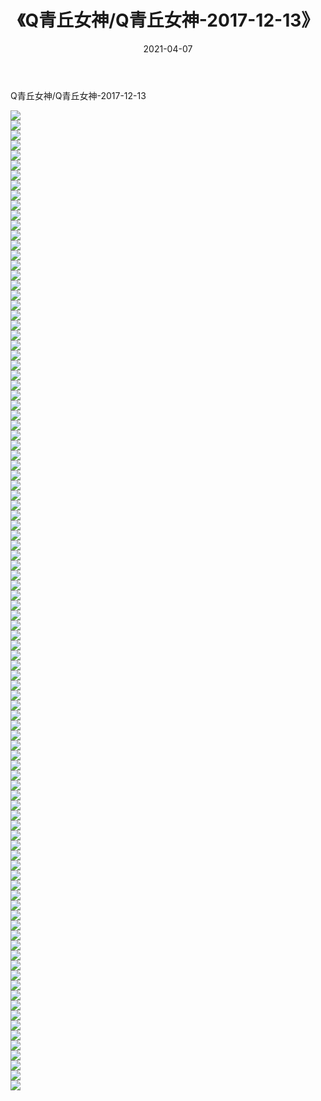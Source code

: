 ﻿---
layout: post
title:  《Q青丘女神/Q青丘女神-2017-12-13》
date:   2021-04-07
img: http://pic.660000.xyz/1:/网络美图/2021/Q青丘女神/Q青丘女神-2017-12-13/000.jpg
categories: [美女, 清纯, 唯美]
---

Q青丘女神/Q青丘女神-2017-12-13

 ![](http://pic.660000.xyz/1:/网络美图/2021/Q青丘女神/Q青丘女神-2017-12-13/001.jpg) <br>![](http://pic.660000.xyz/1:/网络美图/2021/Q青丘女神/Q青丘女神-2017-12-13/002.jpg) <br>![](http://pic.660000.xyz/1:/网络美图/2021/Q青丘女神/Q青丘女神-2017-12-13/003.jpg) <br>![](http://pic.660000.xyz/1:/网络美图/2021/Q青丘女神/Q青丘女神-2017-12-13/004.jpg) <br>![](http://pic.660000.xyz/1:/网络美图/2021/Q青丘女神/Q青丘女神-2017-12-13/005.jpg) <br>![](http://pic.660000.xyz/1:/网络美图/2021/Q青丘女神/Q青丘女神-2017-12-13/006.jpg) <br>![](http://pic.660000.xyz/1:/网络美图/2021/Q青丘女神/Q青丘女神-2017-12-13/007.jpg) <br>![](http://pic.660000.xyz/1:/网络美图/2021/Q青丘女神/Q青丘女神-2017-12-13/008.jpg) <br>![](http://pic.660000.xyz/1:/网络美图/2021/Q青丘女神/Q青丘女神-2017-12-13/009.jpg) <br>![](http://pic.660000.xyz/1:/网络美图/2021/Q青丘女神/Q青丘女神-2017-12-13/010.jpg) <br>![](http://pic.660000.xyz/1:/网络美图/2021/Q青丘女神/Q青丘女神-2017-12-13/011.jpg) <br>![](http://pic.660000.xyz/1:/网络美图/2021/Q青丘女神/Q青丘女神-2017-12-13/012.jpg) <br>![](http://pic.660000.xyz/1:/网络美图/2021/Q青丘女神/Q青丘女神-2017-12-13/013.jpg) <br>![](http://pic.660000.xyz/1:/网络美图/2021/Q青丘女神/Q青丘女神-2017-12-13/014.jpg) <br>![](http://pic.660000.xyz/1:/网络美图/2021/Q青丘女神/Q青丘女神-2017-12-13/015.jpg) <br>![](http://pic.660000.xyz/1:/网络美图/2021/Q青丘女神/Q青丘女神-2017-12-13/016.jpg) <br>![](http://pic.660000.xyz/1:/网络美图/2021/Q青丘女神/Q青丘女神-2017-12-13/017.jpg) <br>![](http://pic.660000.xyz/1:/网络美图/2021/Q青丘女神/Q青丘女神-2017-12-13/018.jpg) <br>![](http://pic.660000.xyz/1:/网络美图/2021/Q青丘女神/Q青丘女神-2017-12-13/019.jpg) <br>![](http://pic.660000.xyz/1:/网络美图/2021/Q青丘女神/Q青丘女神-2017-12-13/020.jpg) <br>![](http://pic.660000.xyz/1:/网络美图/2021/Q青丘女神/Q青丘女神-2017-12-13/021.jpg) <br>![](http://pic.660000.xyz/1:/网络美图/2021/Q青丘女神/Q青丘女神-2017-12-13/022.jpg) <br>![](http://pic.660000.xyz/1:/网络美图/2021/Q青丘女神/Q青丘女神-2017-12-13/023.jpg) <br>![](http://pic.660000.xyz/1:/网络美图/2021/Q青丘女神/Q青丘女神-2017-12-13/024.jpg) <br>![](http://pic.660000.xyz/1:/网络美图/2021/Q青丘女神/Q青丘女神-2017-12-13/025.jpg) <br>![](http://pic.660000.xyz/1:/网络美图/2021/Q青丘女神/Q青丘女神-2017-12-13/026.jpg) <br>![](http://pic.660000.xyz/1:/网络美图/2021/Q青丘女神/Q青丘女神-2017-12-13/027.jpg) <br>![](http://pic.660000.xyz/1:/网络美图/2021/Q青丘女神/Q青丘女神-2017-12-13/028.jpg) <br>![](http://pic.660000.xyz/1:/网络美图/2021/Q青丘女神/Q青丘女神-2017-12-13/029.jpg) <br>![](http://pic.660000.xyz/1:/网络美图/2021/Q青丘女神/Q青丘女神-2017-12-13/030.jpg) <br>![](http://pic.660000.xyz/1:/网络美图/2021/Q青丘女神/Q青丘女神-2017-12-13/031.jpg) <br>![](http://pic.660000.xyz/1:/网络美图/2021/Q青丘女神/Q青丘女神-2017-12-13/032.jpg) <br>![](http://pic.660000.xyz/1:/网络美图/2021/Q青丘女神/Q青丘女神-2017-12-13/033.jpg) <br>![](http://pic.660000.xyz/1:/网络美图/2021/Q青丘女神/Q青丘女神-2017-12-13/034.jpg) <br>![](http://pic.660000.xyz/1:/网络美图/2021/Q青丘女神/Q青丘女神-2017-12-13/035.jpg) <br>![](http://pic.660000.xyz/1:/网络美图/2021/Q青丘女神/Q青丘女神-2017-12-13/036.jpg) <br>![](http://pic.660000.xyz/1:/网络美图/2021/Q青丘女神/Q青丘女神-2017-12-13/037.jpg) <br>![](http://pic.660000.xyz/1:/网络美图/2021/Q青丘女神/Q青丘女神-2017-12-13/038.jpg) <br>![](http://pic.660000.xyz/1:/网络美图/2021/Q青丘女神/Q青丘女神-2017-12-13/039.jpg) <br>![](http://pic.660000.xyz/1:/网络美图/2021/Q青丘女神/Q青丘女神-2017-12-13/040.jpg) <br>![](http://pic.660000.xyz/1:/网络美图/2021/Q青丘女神/Q青丘女神-2017-12-13/041.jpg) <br>![](http://pic.660000.xyz/1:/网络美图/2021/Q青丘女神/Q青丘女神-2017-12-13/042.jpg) <br>![](http://pic.660000.xyz/1:/网络美图/2021/Q青丘女神/Q青丘女神-2017-12-13/043.jpg) <br>![](http://pic.660000.xyz/1:/网络美图/2021/Q青丘女神/Q青丘女神-2017-12-13/044.jpg) <br>![](http://pic.660000.xyz/1:/网络美图/2021/Q青丘女神/Q青丘女神-2017-12-13/045.jpg) <br>![](http://pic.660000.xyz/1:/网络美图/2021/Q青丘女神/Q青丘女神-2017-12-13/046.jpg) <br>![](http://pic.660000.xyz/1:/网络美图/2021/Q青丘女神/Q青丘女神-2017-12-13/047.jpg) <br>![](http://pic.660000.xyz/1:/网络美图/2021/Q青丘女神/Q青丘女神-2017-12-13/048.jpg) <br>![](http://pic.660000.xyz/1:/网络美图/2021/Q青丘女神/Q青丘女神-2017-12-13/049.jpg) <br>![](http://pic.660000.xyz/1:/网络美图/2021/Q青丘女神/Q青丘女神-2017-12-13/050.jpg) <br>![](http://pic.660000.xyz/1:/网络美图/2021/Q青丘女神/Q青丘女神-2017-12-13/051.jpg) <br>![](http://pic.660000.xyz/1:/网络美图/2021/Q青丘女神/Q青丘女神-2017-12-13/052.jpg) <br>![](http://pic.660000.xyz/1:/网络美图/2021/Q青丘女神/Q青丘女神-2017-12-13/053.jpg) <br>![](http://pic.660000.xyz/1:/网络美图/2021/Q青丘女神/Q青丘女神-2017-12-13/054.jpg) <br>![](http://pic.660000.xyz/1:/网络美图/2021/Q青丘女神/Q青丘女神-2017-12-13/055.jpg) <br>![](http://pic.660000.xyz/1:/网络美图/2021/Q青丘女神/Q青丘女神-2017-12-13/056.jpg) <br>![](http://pic.660000.xyz/1:/网络美图/2021/Q青丘女神/Q青丘女神-2017-12-13/057.jpg) <br>![](http://pic.660000.xyz/1:/网络美图/2021/Q青丘女神/Q青丘女神-2017-12-13/058.jpg) <br>![](http://pic.660000.xyz/1:/网络美图/2021/Q青丘女神/Q青丘女神-2017-12-13/059.jpg) <br>![](http://pic.660000.xyz/1:/网络美图/2021/Q青丘女神/Q青丘女神-2017-12-13/060.jpg) <br>![](http://pic.660000.xyz/1:/网络美图/2021/Q青丘女神/Q青丘女神-2017-12-13/061.jpg) <br>![](http://pic.660000.xyz/1:/网络美图/2021/Q青丘女神/Q青丘女神-2017-12-13/062.jpg) <br>![](http://pic.660000.xyz/1:/网络美图/2021/Q青丘女神/Q青丘女神-2017-12-13/063.jpg) <br>![](http://pic.660000.xyz/1:/网络美图/2021/Q青丘女神/Q青丘女神-2017-12-13/064.jpg) <br>![](http://pic.660000.xyz/1:/网络美图/2021/Q青丘女神/Q青丘女神-2017-12-13/065.jpg) <br>![](http://pic.660000.xyz/1:/网络美图/2021/Q青丘女神/Q青丘女神-2017-12-13/066.jpg) <br>![](http://pic.660000.xyz/1:/网络美图/2021/Q青丘女神/Q青丘女神-2017-12-13/067.jpg) <br>![](http://pic.660000.xyz/1:/网络美图/2021/Q青丘女神/Q青丘女神-2017-12-13/068.jpg) <br>![](http://pic.660000.xyz/1:/网络美图/2021/Q青丘女神/Q青丘女神-2017-12-13/069.jpg) <br>![](http://pic.660000.xyz/1:/网络美图/2021/Q青丘女神/Q青丘女神-2017-12-13/070.jpg) <br>![](http://pic.660000.xyz/1:/网络美图/2021/Q青丘女神/Q青丘女神-2017-12-13/071.jpg) <br>![](http://pic.660000.xyz/1:/网络美图/2021/Q青丘女神/Q青丘女神-2017-12-13/072.jpg) <br>![](http://pic.660000.xyz/1:/网络美图/2021/Q青丘女神/Q青丘女神-2017-12-13/073.jpg) <br>![](http://pic.660000.xyz/1:/网络美图/2021/Q青丘女神/Q青丘女神-2017-12-13/074.jpg) <br>![](http://pic.660000.xyz/1:/网络美图/2021/Q青丘女神/Q青丘女神-2017-12-13/075.jpg) <br>![](http://pic.660000.xyz/1:/网络美图/2021/Q青丘女神/Q青丘女神-2017-12-13/076.jpg) <br>![](http://pic.660000.xyz/1:/网络美图/2021/Q青丘女神/Q青丘女神-2017-12-13/077.jpg) <br>![](http://pic.660000.xyz/1:/网络美图/2021/Q青丘女神/Q青丘女神-2017-12-13/078.jpg) <br>![](http://pic.660000.xyz/1:/网络美图/2021/Q青丘女神/Q青丘女神-2017-12-13/079.jpg) <br>![](http://pic.660000.xyz/1:/网络美图/2021/Q青丘女神/Q青丘女神-2017-12-13/080.jpg) <br>![](http://pic.660000.xyz/1:/网络美图/2021/Q青丘女神/Q青丘女神-2017-12-13/081.jpg) <br>![](http://pic.660000.xyz/1:/网络美图/2021/Q青丘女神/Q青丘女神-2017-12-13/082.jpg) <br>![](http://pic.660000.xyz/1:/网络美图/2021/Q青丘女神/Q青丘女神-2017-12-13/083.jpg) <br>![](http://pic.660000.xyz/1:/网络美图/2021/Q青丘女神/Q青丘女神-2017-12-13/084.jpg) <br>![](http://pic.660000.xyz/1:/网络美图/2021/Q青丘女神/Q青丘女神-2017-12-13/085.jpg) <br>![](http://pic.660000.xyz/1:/网络美图/2021/Q青丘女神/Q青丘女神-2017-12-13/086.jpg) <br>![](http://pic.660000.xyz/1:/网络美图/2021/Q青丘女神/Q青丘女神-2017-12-13/087.jpg) <br>![](http://pic.660000.xyz/1:/网络美图/2021/Q青丘女神/Q青丘女神-2017-12-13/088.jpg) <br>![](http://pic.660000.xyz/1:/网络美图/2021/Q青丘女神/Q青丘女神-2017-12-13/089.jpg) <br>![](http://pic.660000.xyz/1:/网络美图/2021/Q青丘女神/Q青丘女神-2017-12-13/090.jpg) <br>![](http://pic.660000.xyz/1:/网络美图/2021/Q青丘女神/Q青丘女神-2017-12-13/091.jpg) <br>![](http://pic.660000.xyz/1:/网络美图/2021/Q青丘女神/Q青丘女神-2017-12-13/092.jpg) <br>![](http://pic.660000.xyz/1:/网络美图/2021/Q青丘女神/Q青丘女神-2017-12-13/093.jpg) <br>![](http://pic.660000.xyz/1:/网络美图/2021/Q青丘女神/Q青丘女神-2017-12-13/094.jpg) <br>![](http://pic.660000.xyz/1:/网络美图/2021/Q青丘女神/Q青丘女神-2017-12-13/095.jpg) <br>![](http://pic.660000.xyz/1:/网络美图/2021/Q青丘女神/Q青丘女神-2017-12-13/096.jpg) <br>![](http://pic.660000.xyz/1:/网络美图/2021/Q青丘女神/Q青丘女神-2017-12-13/097.jpg) <br>![](http://pic.660000.xyz/1:/网络美图/2021/Q青丘女神/Q青丘女神-2017-12-13/098.jpg) <br>